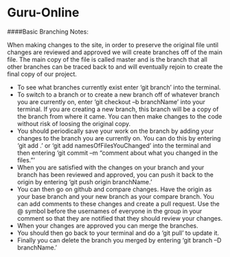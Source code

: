 # Guru-Online
####Basic Branching Notes:

When making changes to the site, in order to preserve the original file until changes are reviewed and approved we will create branches off of the main file.  The main copy of the file is called master and is the branch that all other branches can be traced back to and will eventually rejoin to create the final copy of our project.
* To see what branches currently exist enter ‘git branch’ into the terminal.
* To switch to a branch or to create a new branch off of whatever branch you are currently on, enter ‘git checkout –b branchName’ into your terminal.  If you are creating a new branch, this branch will be a copy of the branch from where it came.  You can then make changes to the code without risk of loosing the original copy.
* You should periodically save your work on the branch by adding your changes to the branch you are currently on.  You can do this by entering ‘git add .’ or ‘git add namesOfFilesYouChanged’ into the terminal and then entering ‘git commit –m “comment about what you changed in the files.”’
* When you are satisfied with the changes on your branch and your branch has been reviewed and approved, you can push it back to the origin by entering ‘git push origin branchName.’
* You can then go on github and compare changes. Have the origin as your base branch and your new branch as your compare branch.  You can add comments to these changes and create a pull request.  Use the @ symbol before the usernames of everyone in the group in your comment so that they are notified that they should review your changes.
* When your changes are approved you can merge the branches.
* You should then go back to your terminal and do a ‘git pull’ to update it.
* Finally you can delete the branch you merged by entering ‘git branch –D branchName.’
